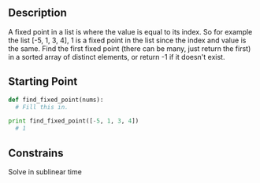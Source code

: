 ## Description

A fixed point in a list is where the value is equal to its index. 
So for example the list [-5, 1, 3, 4], 1 is a fixed point in the list since the index and value is the same. Find the first fixed point (there can be many, just return the first) in a sorted array of distinct elements, or return -1 if it doesn't exist.

## Starting Point

``` python
def find_fixed_point(nums):
  # Fill this in.

print find_fixed_point([-5, 1, 3, 4])
  # 1
```

## Constrains

Solve in sublinear time
